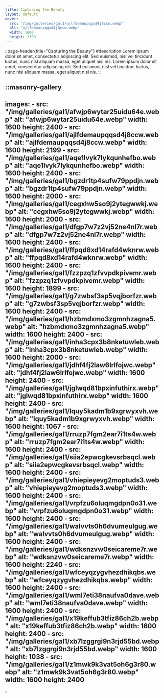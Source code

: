 ```yaml
---
title: Capturing the Beauty
layout: default
cover: 
  src: "/img/galleries/gal1/ajlfdemaupqqsd4j8ccw.webp"
  alt: "ajlfdemaupqqsd4j8ccw.webp"
  width: 1600
  height: 2199
---
```


::page-header{title="Capturing the Beauty"}
#description
Lorem ipsum dolor sit amet, consectetur adipiscing elit. Sed euismod, nisl vel tincidunt luctus, nunc nisl aliquam massa, eget aliquet nisl nis. Lorem ipsum dolor sit amet, consectetur adipiscing elit. Sed euismod, nisl vel tincidunt luctus, nunc nisl aliquam massa, eget aliquet nisl nis.
::

::masonry-gallery
---
  images:
    - src: "/img/galleries/gal1/afwjp6wytar25uidu64e.webp"
      alt: "afwjp6wytar25uidu64e.webp"
      width: 1600
      height: 2400
    - src: "/img/galleries/gal1/ajlfdemaupqqsd4j8ccw.webp"
      alt: "ajlfdemaupqqsd4j8ccw.webp"
      width: 1600
      height: 2199
    - src: "/img/galleries/gal1/aqe1lvyk7lykqunhefbo.webp"
      alt: "aqe1lvyk7lykqunhefbo.webp"
      width: 1600
      height: 2400
    - src: "/img/galleries/gal1/bgzdr1tp4sufw79ppdjn.webp"
      alt: "bgzdr1tp4sufw79ppdjn.webp"
      width: 1600
      height: 2000
    - src: "/img/galleries/gal1/cegxhw5so9j2ytegwwkj.webp"
      alt: "cegxhw5so9j2ytegwwkj.webp"
      width: 1600
      height: 2000
    - src: "/img/galleries/gal1/dfgp7w7z2vj52ne4nl7r.webp"
      alt: "dfgp7w7z2vj52ne4nl7r.webp"
      width: 1600
      height: 2400
    - src: "/img/galleries/gal1/ffpqd8xd14rafd4wknrw.webp"
      alt: "ffpqd8xd14rafd4wknrw.webp"
      width: 1600
      height: 2400
    - src: "/img/galleries/gal1/fzzpzq1zfvvpdkpivemr.webp"
      alt: "fzzpzq1zfvvpdkpivemr.webp"
      width: 1600
      height: 1899
    - src: "/img/galleries/gal1/g7zwbsf3sp5vqjborfzr.webp"
      alt: "g7zwbsf3sp5vqjborfzr.webp"
      width: 1600
      height: 2400
    - src: "/img/galleries/gal1/hzbmdxmo3zgmnhzagna5.webp"
      alt: "hzbmdxmo3zgmnhzagna5.webp"
      width: 1600
      height: 2400
    - src: "/img/galleries/gal1/inha3cpx3b8nketuwleb.webp"
      alt: "inha3cpx3b8nketuwleb.webp"
      width: 1600
      height: 2000
    - src: "/img/galleries/gal1/jdhf4fj2law6lrlfojwc.webp"
      alt: "jdhf4fj2law6lrlfojwc.webp"
      width: 1600
      height: 2400
    - src: "/img/galleries/gal1/jglwqd81bpxinfuthirx.webp"
      alt: "jglwqd81bpxinfuthirx.webp"
      width: 1600
      height: 2400
    - src: "/img/galleries/gal1/lquy5kadm1b9xgrwyxvh.webp"
      alt: "lquy5kadm1b9xgrwyxvh.webp"
      width: 1600
      height: 1067
    - src: "/img/galleries/gal1/rruzp7fgm2ear7i1ts4w.webp"
      alt: "rruzp7fgm2ear7i1ts4w.webp"
      width: 1600
      height: 2400
    - src: "/img/galleries/gal1/siia2epwcgkevsrbsqcl.webp"
      alt: "siia2epwcgkevsrbsqcl.webp"
      width: 1600
      height: 2400
    - src: "/img/galleries/gal1/vhiepieyevg2moptuds3.webp"
      alt: "vhiepieyevg2moptuds3.webp"
      width: 1600
      height: 2400
    - src: "/img/galleries/gal1/vrpfzu6oluqmgdpn0o31.webp"
      alt: "vrpfzu6oluqmgdpn0o31.webp"
      width: 1600
      height: 2400
    - src: "/img/galleries/gal1/walvvts0h6dvumeulgug.webp"
      alt: "walvvts0h6dvumeulgug.webp"
      width: 1600
      height: 2400
    - src: "/img/galleries/gal1/wdksnzvw0seicareme7r.webp"
      alt: "wdksnzvw0seicareme7r.webp"
      width: 1600
      height: 2240
    - src: "/img/galleries/gal1/wfceyqzygvhezdhikqbs.webp"
      alt: "wfceyqzygvhezdhikqbs.webp"
      width: 1600
      height: 2400
    - src: "/img/galleries/gal1/wml7eti38naufva0dave.webp"
      alt: "wml7eti38naufva0dave.webp"
      width: 1600
      height: 2400
    - src: "/img/galleries/gal1/x19keffub3tfiz86ch2b.webp"
      alt: "x19keffub3tfiz86ch2b.webp"
      width: 1600
      height: 2400
    - src: "/img/galleries/gal1/xb7lzggrgi9n3rjd55bd.webp"
      alt: "xb7lzggrgi9n3rjd55bd.webp"
      width: 1600
      height: 1038
    - src: "/img/galleries/gal1/z1mwk9k3vat5oh6g3r80.webp"
      alt: "z1mwk9k3vat5oh6g3r80.webp"
      width: 1600
      height: 2400
---
::